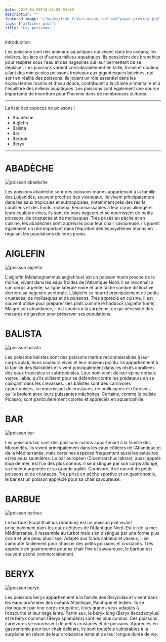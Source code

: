 ```yaml
---
date: 2017-04-09T10:58:08-04:00
description: ""
featured_image: "/images/fish-fishes-ocean-reef-wallpaper-preview.jpg"
tags: ["afficher plus"]
title: "Les poissons"
---
```


Introduction

Les poissons sont des animaux aquatiques qui vivent dans les océans, les rivières, les lacs et d'autres milieux aquatiques. Ils possèdent des branchies pour respirer sous l'eau et des nageoires qui leur permettent de se déplacer. Les poissons varient considérablement en taille, forme et couleur, allant des minuscules poissons tropicaux aux gigantesques baleines, qui sont en réalité des poissons. Ils jouent un rôle essentiel dans les écosystèmes marins et d'eau douce, contribuant à la chaîne alimentaire et à l'équilibre des milieux aquatiques. Les poissons sont également une source importante de nourriture pour l'homme dans de nombreuses cultures.

_______________________________________________________

La liste des espèces de poissons : 
- Abadèche
- Aiglefin
- Balista
- Bar
- Barbue
- Beryx
_______________________________________________________

#  ABADÈCHE

![poisson abadèche](/les_animaux_marins/images/Spectrunculus_grandis_2.jpg)

Les poissons abadèche sont des poissons marins appartenant à la famille des Lutjanidés, souvent proches des vivaneaux. Ils vivent principalement dans les eaux tropicales et subtropicales, notamment près des récifs coralliens et des fonds rocheux. Reconnaissables à leur corps allongé et leurs couleurs vives, ils sont de bons nageurs et se nourrissent de petits poissons, de crustacés et de mollusques. Très prisés en pêche et en cuisine, les abadèches sont appréciés pour leur chair savoureuse. Ils jouent également un rôle important dans l’équilibre des écosystèmes marins en régulant les populations de leurs proies.

#  AIGLEFIN

![poisson aiglefin](/les_animaux_marins/images/habitatAiglefin.webp)

L'aiglefin (Melanogrammus aeglefinus) est un poisson marin proche de la morue, vivant dans les eaux froides de l’Atlantique Nord. Il se reconnaît à son corps argenté, sa ligne latérale noire et une tache sombre distinctive derrière sa nageoire pectorale. L’aiglefin se nourrit principalement de petits crustacés, de mollusques et de poissons. Très apprécié en cuisine, il est souvent utilisé pour préparer des plats comme le haddock (aiglefin fumé). Malgré son abondance, il est soumis à la surpêche, ce qui nécessite des mesures de gestion pour préserver ses populations.

#  BALISTA

![poisson balista](/les_animaux_marins/images/Balistes_capriscus_230407_033920-scaled.jpg)

Les poissons balistes sont des poissons marins reconnaissables à leur corps aplati, leurs couleurs vives et leur museau pointu. Ils appartiennent à la famille des Balistidés et vivent principalement dans les récifs coralliens des eaux tropicales et subtropicales. Leur nom vient de leur épine dorsale verrouillable, qu'ils utilisent pour se défendre contre les prédateurs en se coinçant dans les crevasses. Les balistes sont des carnivores opportunistes, se nourrissant de crustacés, de mollusques et d’oursins, qu’ils broient avec leurs puissantes mâchoires. Certains, comme le baliste Picasso, sont particulièrement colorés et appréciés en aquariophilie.

#  BAR

![poisson bar](/les_animaux_marins/images/Dicentrarchus_labrax01.jpg)

Les poissons bar sont des poissons marins appartenant à la famille des Moronidés. Ils vivent principalement dans les eaux côtières de l’Atlantique et de la Méditerranée, mais certaines espèces fréquentent aussi les estuaires et les eaux saumâtres. Le bar européen (Dicentrarchus labrax), aussi appelé loup de mer, est l’un des plus connus. Il se distingue par son corps allongé, sa couleur argentée et sa grande agilité. Carnivore, il se nourrit de petits poissons et de crustacés. Très prisé en pêche sportive et en gastronomie, le bar est un poisson apprécié pour sa chair savoureuse.

#  BARBUE

![poisson barbue](/les_animaux_marins/images/001-4.jpg.webp)

Le barbue (Scophthalmus rhombus) est un poisson plat vivant principalement dans les eaux côtières de l’Atlantique Nord-Est et de la mer Méditerranée. Il ressemble au turbot mais s’en distingue par une forme plus ovale et une peau plus lisse. Adapté aux fonds sableux et vaseux, il se camoufle facilement pour chasser des petits poissons et crustacés. Très apprécié en gastronomie pour sa chair fine et savoureuse, le barbue est souvent pêché commercialement.

#  BERYX

![poisson beryx](/les_animaux_marins/images/beryx.jpg.webp)

Les poissons beryx appartiennent à la famille des Berycidae et vivent dans les eaux profondes des océans Atlantique, Pacifique et Indien. Ils se distinguent par leur corps rougeâtre, leurs grands yeux adaptés à l’obscurité et leur nage lente. Parmi eux, le béryx long (Beryx decadactylus) et le béryx commun (Beryx splendens) sont les plus connus. Ces poissons carnivores se nourrissent de petits crustacés et de poissons. Appréciés en gastronomie pour leur chair délicate, ils sont toutefois vulnérables à la surpêche en raison de leur croissance lente et de leur longue durée de vie.
